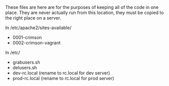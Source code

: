 These files are here are for the purposes of keeping all of the code in one
place. They are never actually run from this location, they must be copied to
the right place on a server.

In /etc/apache2/sites-available/
  - 0001-crimson
  - 0002-crimson-vagrant

In /etc/
  - grabusers.sh
  - delusers.sh
  - dev-rc.local (rename to rc.local for dev server)
  - prod-rc.local (rename to rc.local for prod server)

